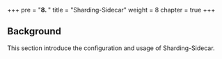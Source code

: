 +++
pre = "<b>8. </b>"
title = "Sharding-Sidecar"
weight = 8
chapter = true
+++

## Background

This section introduce the configuration and usage of Sharding-Sidecar.
